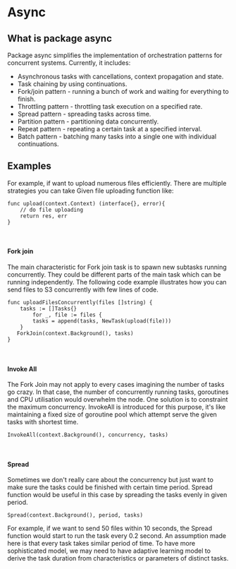# Async

## What is package async
Package async simplifies the implementation of orchestration patterns for concurrent systems. Currently, it includes:

* Asynchronous tasks with cancellations, context propagation and state.
* Task chaining by using continuations.
* Fork/join pattern - running a bunch of work and waiting for everything to finish.
* Throttling pattern - throttling task execution on a specified rate.
* Spread pattern - spreading tasks across time.
* Partition pattern - partitioning data concurrently.
* Repeat pattern - repeating a certain task at a specified interval.
* Batch pattern - batching many tasks into a single one with individual continuations.

## Examples
For example, if want to upload numerous files efficiently. There are multiple strategies you can take 
Given file uploading function like:
```
func upload(context.Context) (interface{}, error){
    // do file uploading 
    return res, err
}

```
<br />
 
#### Fork join
The main characteristic for Fork join task is to spawn new subtasks running concurrently. They could be different parts of the main task which can be running independently.  The following code example illustrates how you can send files to S3 concurrently with few lines of code.


```
func uploadFilesConcurrently(files []string) {
	tasks := []Tasks{}
		for _, file := files {
		tasks = append(tasks, NewTask(upload(file)))
	}
   ForkJoin(context.Background(), tasks)
}
```
<br />

#### Invoke All
The Fork Join may not apply to every cases imagining the number of tasks go crazy. In that case, the number of concurrently running tasks, goroutines and CPU utilisation would overwhelm the node. One solution is to constraint the maximum concurrency. InvokeAll is introduced for this purpose, it's like maintaining a fixed size of goroutine pool which attempt serve the given tasks with shortest time.
```
InvokeAll(context.Background(), concurrency, tasks)
```
<br />

#### Spread
Sometimes we don't really care about the concurrency but just want to make sure the tasks could be finished with certain time period. Spread function would be useful in this case by spreading the tasks evenly in given period.
```
Spread(context.Background(), period, tasks)
```
For example, if we want to send 50 files within 10 seconds, the Spread function would start to run the task every 0.2 second. An assumption made here is that every task takes similar period of time. To have more sophisticated model, we may need to have adaptive learning model to derive the task duration from characteristics or parameters of distinct tasks.

